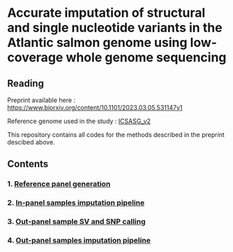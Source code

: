 # **Accurate imputation of structural and single nucleotide variants in the Atlantic salmon genome using low-coverage whole genome sequencing**

## Reading
Preprint available here : https://www.biorxiv.org/content/10.1101/2023.03.05.531147v1

Reference genome used in the study : [ICSASG_v2](https://salmobase.org/genomes/AtlanticSalmon/ICSASG_v2/overview)

This repository contains all codes for the methods described in the preprint descibed above.

## Contents

### 1. [Reference panel generation](https://github.com/manugundappa/SV_imputation_pipeline/blob/main/reference_panel_generation/)

### 2. [In-panel samples imputation pipeline](https://github.com/manugundappa/SV_imputation_pipeline/blob/main/In_panel_samples/)

### 3. [Out-panel sample SV and SNP calling](https://github.com/manugundappa/SV_imputation_pipeline/blob/main/snp_SV_calling/)

### 4. [Out-panel samples imputation pipeline](https://github.com/manugundappa/SV_imputation_pipeline/blob/main/out_panel_samples/)







